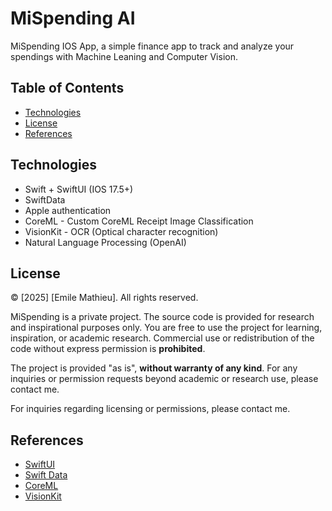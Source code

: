 # MiSpending AI
MiSpending IOS App, a simple finance app to track and analyze your spendings with Machine Leaning and Computer Vision.
## Table of Contents

- [Technologies](#technologies)
- [License](#license)
- [References](#references)

## Technologies
- Swift + SwiftUI (IOS 17.5+)
- SwiftData
- Apple  authentication
- CoreML - Custom CoreML Receipt Image Classification
- VisionKit - OCR (Optical character recognition)
- Natural Language Processing (OpenAI)

## License

© [2025] [Emile Mathieu]. All rights reserved.

MiSpending is a private project. The source code is provided for research and inspirational purposes only. You are free to use the project for learning, inspiration, or academic research. Commercial use or redistribution of the code without express permission is **prohibited**.

The project is provided "as is", **without warranty of any kind**. For any inquiries or permission requests beyond academic or research use, please contact me.

For inquiries regarding licensing or permissions, please contact me.
## References
- [SwiftUI](https://developer.apple.com/documentation/swiftui/)
- [Swift Data](https://developer.apple.com/xcode/swiftdata/)
- [CoreML](https://developer.apple.com/documentation/coreml)
- [VisionKit](https://developer.apple.com/documentation/visionkit)

